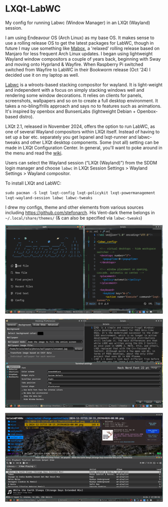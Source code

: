 # LXQt-LabWC

My config for running Labwc (Window Manager) in an LXQt (Wayland) session.

I am using Endeavour OS (Arch Linux) as my base OS. It makes sense to use a rolling release OS to get the latest packages for LabWC, though in future I may use something like [Mabox](https://forum.maboxlinux.org/t/labwc-in-mabox-status/2138), a 'relaxed' rolling release based on Manjaro for less frequent Arch Linux updates. I began using lightweight Wayland window compositors a couple of years back, beginning with Sway and moving onto Hyprland & Wayfire. When Raspberry Pi switched switched from Wayfire to LabWC in their Bookworm release (Oct '24) I decided use it on my laptop as well.  

[Labwc](https://labwc.github.io/index.html) is a wlroots-based stacking compositor for wayland. It is light-weight and independent with a focus on simply stacking windows well and rendering some window decorations. It relies on clients for panels, screenshots, wallpapers and so on to create a full desktop environment. It takes a no-bling/frills approach and says no to features such as animations. It's inspired by openbox and BunsenLabs (lightweight Debian + Openbox-based distro). 

LXQt 2.1, released in November 2024, offers the option to run LabWC, as one of several Wayland compositors within LXQt itself. Instead of having to set up a bar etc. separately you get lxpanel and lxqt-runner and labwc-tweaks and other LXQt desktop components. Some (not all) setting can be made in LXQt Configuration Center. In general, you'll want to poke around in the menu and read the [wiki]( https://github.com/lxqt/lxqt/wiki).

Users can select the Wayland session (“LXQt (Wayland)”) from the SDDM login manager and choose `labwc` in LXQt Session Settings > Wayland Settings > Wayland compositor. 

To install LXQt and LabWC:
```
sudo pacman -S lxqt lxqt-config lxqt-policykit lxqt-powermanagement lxqt-wayland-session labwc labwc-tweaks 
```

I drew my configs, theme and other elements from various sources including https://github.com/stefonarch. His Vent-dark theme belongs in `~/.local/share/themes/` (& can also be specified via `labwc-tweaks`)

![screenshot](screenshots/2024-12-31.png)

![screenshot](screenshots/2024-12-31b.png)

![screenshot](screenshots/2024-12-31c.png)
